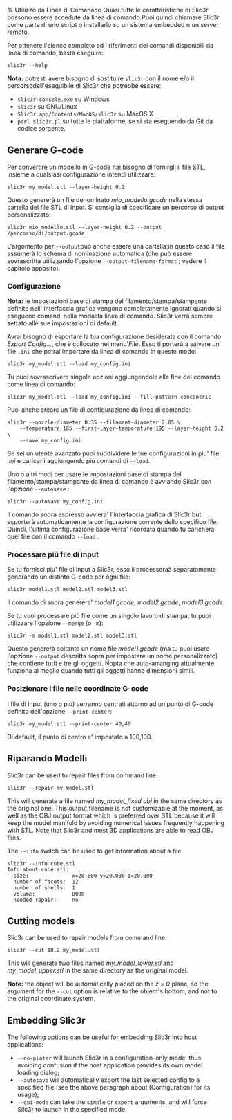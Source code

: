 % Utilizzo da Linea di Comanado
Quasi tutte le caratteristiche di Slic3r possono essere accedute da linea di comando.Puoi quindi
chiamare Slic3r come parte di uno script o installarlo su un sistema embedded o un server remoto.

Per ottenere l'elenco completo ed i riferimenti dei comandi disponibili da linea
di comando, basta eseguire:

    slic3r --help

**Nota:** potresti avere bisogno di sostituire `slic3r` con il nome e/o il percorsodell'eseguibile di Slic3r che potrebbe essere:

* `slic3r-console.exe` su Windows
* `slic3r` su GNU/Linux
* `Slic3r.app/Contents/MacOS/slic3r` su MacOS X
* `perl slic3r.pl` su tutte le piattaforme, se si sta eseguendo da Git da codice sorgente.

Generare G-code
-----------------
Per convertire un modello in G-code hai bisogno di fornirgli il file STL, insieme a qualsiasi configurazione intendi utilizzare:

    slic3r my_model.stl --layer-height 0.2
Questo genererà un file denominato *mio_modello.gcode* nella stessa cartella
 del file STL di input. Si consiglia di specificare un percorso di output personalizzato:

    slic3r mio_modello.stl --layer-height 0.2 --output /percorso/di/output.gcode


L'argomento per `--output`può anche essere una cartella;in questo caso il file
assumerà lo schema di nominazione automatica (che può essere sovrascritta utilizzando l'opzione
`--output-filename-format` ; vedere il capitolo apposito).

### Configurazione

**Nota:**  le impostazioni base di stampa del filamento/stampa/stampante definite nell' interfaccia grafica vengono completamente ignorati quando si eseguono comandi nella modalità linea di comando. Slic3r verrà sempre settato alle sue impostazioni di default.

Avrai bisogno di esportare la tua configurazione desiderata con il comando *Export Config...*,
che è collocato nel menu'*File*. Esso ti porterà a salvare un file `.ini` che potrai importare 
da linea di comando in questo modo:

    slic3r my_model.stl --load my_config.ini

Tu puoi sovrascrivere singole opzioni aggiungendole alla fine del comando come linea di comando:

    slic3r my_model.stl --load my_config.ini --fill-pattern concentric
Puoi anche creare un file di configurazione da linea di comando:

    slic3r --nozzle-diameter 0.35 --filament-diameter 2.85 \
        --temperature 185 --first-layer-temperature 195 --layer-height 0.2 \
        --save my_config.ini

Se sei un utente avanzato puoi suddividere le tue configurazioni in piu'
file *.ini* e caricarli aggiungendo più comandi di `--load`.

Uno o altri modi per usare le impostazioni base di stampa del filamento/stampa/stampante
da linea di comando è avviando Slic3r con l'opzione  `--autosave` :

    slic3r --autosave my_config.ini

Il comando sopra espresso avviera' l'interfaccia grafica di Slic3r but
esporterà automaticamente la configurazione corrente dello specifico file.
Quindi, l'ultima configurazione base verra' ricordata quando tu caricherai
quel file con il comando `--load` .

### Processare più file di input

Se tu fornisci piu' file di input a Slic3r, esso li processeraà separatamente
generando un distinto G-code per ogni file:

    slic3r model1.stl model2.stl model3.stl

Il comando di sopra generera' *model1.gcode*, *model2.gcode*,
*model3.gcode*.

Se tu vuoi processare più file come un singolo lavoro di stampa, tu puoi 
utilizzare l'opzione `--merge` (o `-m`):
    
    slic3r -m model1.stl model2.stl model3.stl

Questo genererà soltanto un nome file *model1.gcode* (ma tu puoi usare 
l'opzione `--output` descritta sopra per impostare un nome personalizzato) 
che contiene tutti e tre gli oggetti. Nopta che auto-arranging attualmente 
funziona al meglio quando tutti gli oggetti hanno dimensioni simili.

### Posizionare i file nelle coordinate G-code

I file di input (uno o più) verranno centrati attorno ad un punto di G-code definito
dell'opzione `--print-center`:

    slic3r my_model.stl --print-center 40,40

Di default, il punto di centro e' impostato a 100,100.

Riparando Modelli
----------------

Slic3r can be used to repair files from command line:

    slic3r --repair my_model.stl

This will generate a file named *my_model_fixed.obj* in the same directory
as the original one. This output filename is not customizable at the moment,
as well as the OBJ output format which is preferred over STL because it will
keep the model manifold by avoiding numerical issues frequently happening 
with STL. Note that Slic3r and most 3D applications are able to read OBJ files.

The `--info` switch can be used to get information about a file:

    slic3r --info cube.stl
    Info about cube.stl:
      size:              x=20.000 y=20.000 z=20.000
      number of facets:  12
      number of shells:  1
      volume:            8000
      needed repair:     no

Cutting models
--------------

Slic3r can be used to repair models from command line:

    slic3r --cut 10.2 my_model.stl

This will generate two files named *my_model_lower.stl* and *my_model_upper.stl*
in the same directory as the original model.

**Note:** the object will be automatically placed on the *z = 0* plane, so 
the argument for the `--cut` option is relative to the object's bottom, and
not to the original coordinate system.

Embedding Slic3r
----------------

The following options can be useful for embedding Slic3r into host applications:

* `--no-plater` will launch Slic3r in a configuration-only mode, thus avoiding
  confusion if the host application provides its own model loading dialog;
* `--autosave` will automatically export the last selected config to a specified
   file (see the above paragraph about [Configuration] for its usage);
* `--gui-mode` can take the `simple` or `expert` arguments, and will force Slic3r
  to launch in the specified mode.

